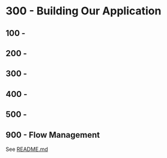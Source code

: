 # 300 - Building Our Application

## 100 - 

## 200 - 

## 300 - 

## 400 - 

## 500 - 

## 900 - Flow Management

See [README.md](./900/README.md)

